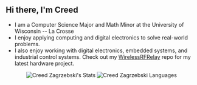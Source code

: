 ## Hi there, I'm Creed
- I am a Computer Science Major and Math Minor at the University of Wisconsin -- La Crosse
- I enjoy applying computing and digital electronics to solve real-world problems.
- I also enjoy working with digital electronics, embedded systems, and industrial control systems. Check out my [WirelessRFRelay](https://github.com/czagrzebski/WirelessRFRelay) repo for my latest hardware project.  

<p align="center"> <img src="https://github-readme-stats.vercel.app/api?username=czagrzebski&theme=tokyonight&count_private=true&show_icons=true" alt="Creed Zagrzebski's Stats"> 

<img src="https://github-readme-stats.vercel.app/api/top-langs?username=czagrzebski&show_icons=true&theme=city_lights&count_private=true&layout=compact" alt="Creed Zagrzebski Languages" />

</p>

